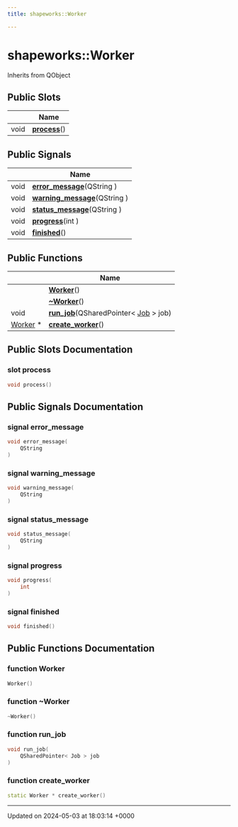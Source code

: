 ```yaml
---
title: shapeworks::Worker

---
```


# shapeworks::Worker





Inherits from QObject

## Public Slots

|                | Name           |
| -------------- | -------------- |
| void | **[process](../Classes/classshapeworks_1_1Worker.md#slot-process)**() |

## Public Signals

|                | Name           |
| -------------- | -------------- |
| void | **[error_message](../Classes/classshapeworks_1_1Worker.md#signal-error-message)**(QString ) |
| void | **[warning_message](../Classes/classshapeworks_1_1Worker.md#signal-warning-message)**(QString ) |
| void | **[status_message](../Classes/classshapeworks_1_1Worker.md#signal-status-message)**(QString ) |
| void | **[progress](../Classes/classshapeworks_1_1Worker.md#signal-progress)**(int ) |
| void | **[finished](../Classes/classshapeworks_1_1Worker.md#signal-finished)**() |

## Public Functions

|                | Name           |
| -------------- | -------------- |
| | **[Worker](../Classes/classshapeworks_1_1Worker.md#function-worker)**() |
| | **[~Worker](../Classes/classshapeworks_1_1Worker.md#function-~worker)**() |
| void | **[run_job](../Classes/classshapeworks_1_1Worker.md#function-run-job)**(QSharedPointer< [Job](../Classes/classshapeworks_1_1Job.md) > job) |
| [Worker](../Classes/classshapeworks_1_1Worker.md) * | **[create_worker](../Classes/classshapeworks_1_1Worker.md#function-create-worker)**() |

## Public Slots Documentation

### slot process

```cpp
void process()
```


## Public Signals Documentation

### signal error_message

```cpp
void error_message(
    QString 
)
```


### signal warning_message

```cpp
void warning_message(
    QString 
)
```


### signal status_message

```cpp
void status_message(
    QString 
)
```


### signal progress

```cpp
void progress(
    int 
)
```


### signal finished

```cpp
void finished()
```


## Public Functions Documentation

### function Worker

```cpp
Worker()
```


### function ~Worker

```cpp
~Worker()
```


### function run_job

```cpp
void run_job(
    QSharedPointer< Job > job
)
```


### function create_worker

```cpp
static Worker * create_worker()
```


-------------------------------

Updated on 2024-05-03 at 18:03:14 +0000